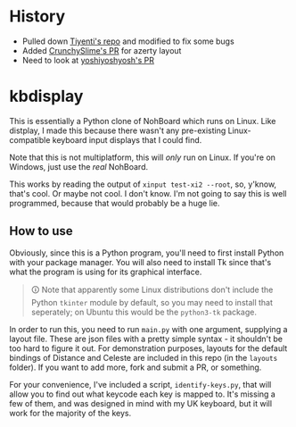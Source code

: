 # History
- Pulled down [Tiyenti's repo](test.com) and modified to fix some bugs
- Added [CrunchySlime's PR](https://github.com/Tiyenti/kbdisplay/pull/4) for azerty layout
- Need to look at [yoshiyoshyosh's PR](https://github.com/Tiyenti/kbdisplay/pull/1)

# kbdisplay
This is essentially a Python clone of NohBoard which runs on Linux.
Like distplay, I made this because there wasn't any pre-existing
Linux-compatible keyboard input displays that I could find.

Note that this is not multiplatform, this will *only* run on Linux.
If you're on Windows, just use the *real* NohBoard.

This works by reading the output of `xinput test-xi2 --root`, so, y'know,
that's cool. Or maybe not cool. I don't know. I'm not going to say this
is well programmed, because that would probably be a huge lie.

## How to use
Obviously, since this is a Python program, you'll need to first install
Python with your package manager. You will also need to install Tk since that's
what the program is using for its graphical interface.

> 🛈 Note that apparently some Linux distributions don't include the Python
`tkinter` module by default, so you may need to install that seperately; on Ubuntu this
would be the `python3-tk` package.

In order to run this, you need to run `main.py` with one argument,
supplying a layout file. These are json files with a pretty simple
syntax - it shouldn't be too hard to figure it out. For demonstration
purposes, layouts for the default bindings of Distance and Celeste are
included in this repo (in the `layouts` folder). If you want to add more,
fork and submit a PR, or something.

For your convenience, I've included a script, `identify-keys.py`, that
will allow you to find out what keycode each key is mapped to. It's
missing a few of them, and was designed in mind with my UK keyboard,
but it will work for the majority of the keys.
